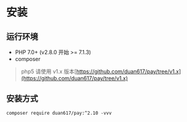 # 安装

## 运行环境
- PHP 7.0+ (v2.8.0 开始 >= 7.1.3)
- composer

> php5 请使用 v1.x 版本[https://github.com/duan617/pay/tree/v1.x](https://github.com/duan617/pay/tree/v1.x)


## 安装方式
```shell
composer require duan617/pay:^2.10 -vvv
```
